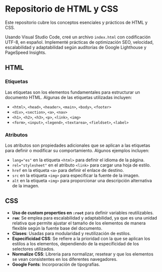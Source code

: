 # Repositorio de HTML y CSS

Este repositorio cubre los conceptos esenciales y prácticos de HTML y CSS.

Usando Visual Studio Code, creé un archivo `index.html` con codificación UTF-8, en español. Implementé prácticas de optimización SEO, velocidad, escalabilidad y adaptabilidad según auditorías de Google Lighthouse y PageSpeed Insights.

## HTML

### Etiquetas
Las etiquetas son los elementos fundamentales para estructurar un documento HTML. Algunas de las etiquetas utilizadas incluyen:

- `<html>`, `<head>`, `<header>`, `<main>`, `<body>`, `<footer>`
- `<div>`, `<section>`, `<a>`, `<nav>`
- `<h1>`, `<h2>`, `<h3>`, `<p>`, `<link>`, `<img>`
- `<form>`, `<input>`, `<legend>`, `<textarea>`, `<fieldset>`, `<label>`

### Atributos
Los atributos son propiedades adicionales que se aplican a las etiquetas para definir o modificar su comportamiento. Algunos ejemplos incluyen:

- `lang="es"` en la etiqueta `<html>` para definir el idioma de la página.
- `rel="stylesheet"` en el atributo `<link>` para cargar una hoja de estilo.
- `href` en la etiqueta `<a>` para definir el enlace de destino.
- `src` en la etiqueta `<img>` para especificar la fuente de la imagen.
- `alt` en la etiqueta `<img>` para proporcionar una descripción alternativa de la imagen.

## CSS

- **Uso de custom properties en `:root`** para definir variables reutilizables.
- **`rem`**: Se emplea para escalabilidad y adaptabilidad, ya que es una unidad relativa que permite ajustar el tamaño de los elementos de manera flexible según la fuente base del documento.
- **Clases**: Usadas para modularidad y reutilización de estilos.
- **Especificidad CSS**: Se refiere a la prioridad con la que se aplican los estilos a los elementos, dependiendo de la especificidad de los selectores utilizados.
- **Normalize CSS**: Libreria para normalizar, resetear y que los elementos se vean consistentes en los diferentes navegadores.
- **Google Fonts**: Incorporación de tipografías.
